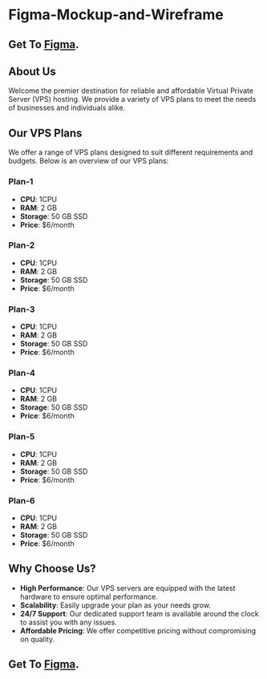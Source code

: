 # Figma-Mockup-and-Wireframe

## Get To [Figma](https://www.figma.com/design/woaCoF3xjaY7ctd9sSWCed/Task-1?node-id=0-1&t=MkhsgCvUcVk3e2f0-0).

## About Us

Welcome the premier destination for reliable and affordable Virtual Private Server (VPS) hosting. We provide a variety of VPS plans to meet the needs of businesses and individuals alike.

## Our VPS Plans

We offer a range of VPS plans designed to suit different requirements and budgets. Below is an overview of our VPS plans:

### Plan-1

- **CPU**: 1CPU
- **RAM**: 2 GB
- **Storage**: 50 GB SSD
- **Price**: $6/month

### Plan-2

- **CPU**: 1CPU
- **RAM**: 2 GB
- **Storage**: 50 GB SSD
- **Price**: $6/month

### Plan-3

- **CPU**: 1CPU
- **RAM**: 2 GB
- **Storage**: 50 GB SSD
- **Price**: $6/month

### Plan-4

- **CPU**: 1CPU
- **RAM**: 2 GB
- **Storage**: 50 GB SSD
- **Price**: $6/month

### Plan-5

- **CPU**: 1CPU
- **RAM**: 2 GB
- **Storage**: 50 GB SSD
- **Price**: $6/month

### Plan-6

- **CPU**: 1CPU
- **RAM**: 2 GB
- **Storage**: 50 GB SSD
- **Price**: $6/month

## Why Choose Us?

- **High Performance**: Our VPS servers are equipped with the latest hardware to ensure optimal performance.
- **Scalability**: Easily upgrade your plan as your needs grow.
- **24/7 Support**: Our dedicated support team is available around the clock to assist you with any issues.
- **Affordable Pricing**: We offer competitive pricing without compromising on quality.

## Get To [Figma](https://www.figma.com/design/woaCoF3xjaY7ctd9sSWCed/Task-1?node-id=0-1&t=MkhsgCvUcVk3e2f0-0).
